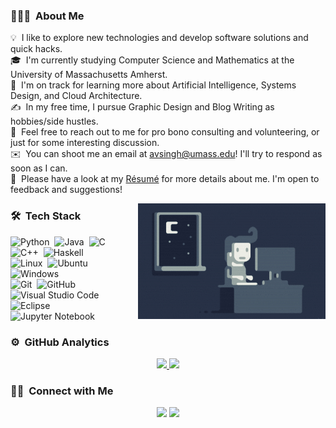 ### 👨🏻‍💻 &nbsp;About Me

💡 &nbsp;I like to explore new technologies and develop software solutions and quick hacks.\
🎓 &nbsp;I'm currently studying Computer Science and Mathematics at the University of Massachusetts Amherst.\
🌱 &nbsp;I'm on track for learning more about Artificial Intelligence, Systems Design, and Cloud Architecture.\
✍️ &nbsp;In my free time, I pursue Graphic Design and Blog Writing as hobbies/side hustles.\
💬 &nbsp;Feel free to reach out to me for pro bono consulting and volunteering, or just for some interesting discussion.\
✉️ &nbsp;You can shoot me an email at avsingh@umass.edu! I'll try to respond as soon as I can.\
📄 &nbsp;Please have a look at my [Résumé](https://www.adityavsingh.com/resume.html) for more details about me. I'm open to feedback and suggestions!

<img alt="Night Coding" src="https://raw.githubusercontent.com/AVS1508/AVS1508/master/assets/Night-Coding.gif" align="right"/>

### 🛠 &nbsp;Tech Stack

![Python](https://img.shields.io/badge/python-3670A0?style=flat&logo=python&logoColor=ffdd54)&nbsp;
![Java](https://img.shields.io/badge/java-%23ED8B00.svg?style=flat&logo=java&logoColor=white)&nbsp;
![C](https://img.shields.io/badge/c-%2300599C.svg?style=flat&logo=c&logoColor=white)&nbsp;
![C++](https://img.shields.io/badge/c++-%2300599C.svg?style=flat&logo=c%2B%2B&logoColor=white)&nbsp;
![Haskell](https://img.shields.io/badge/Haskell-5e5086?style=flat&logo=haskell&logoColor=white)\
![Linux](https://img.shields.io/badge/Linux-FCC624?style=flat&logo=linux&logoColor=black)&nbsp;
![Ubuntu](https://img.shields.io/badge/Ubuntu-E95420?style=flat&logo=ubuntu&logoColor=white)&nbsp;
![Windows](https://img.shields.io/badge/Windows-0078D6?style=flat&logo=windows&logoColor=white)\
![Git](https://img.shields.io/badge/git-%23F05033.svg?style=flat&logo=git&logoColor=white)&nbsp;
![GitHub](https://img.shields.io/badge/github-%23121011.svg?style=flat&logo=github&logoColor=white)\
![Visual Studio Code](https://img.shields.io/badge/Visual%20Studio%20Code-0078d7.svg?style=flat&logo=visual-studio-code&logoColor=white)&nbsp;
![Eclipse](https://img.shields.io/badge/Eclipse-FE7A16.svg?style=flat&logo=Eclipse&logoColor=white)&nbsp;
![Jupyter Notebook](https://img.shields.io/badge/jupyter-%23FA0F00.svg?style=flat&logo=jupyter&logoColor=white)

### ⚙️ &nbsp;GitHub Analytics

<p align="center">
<a href="https://github.com/marcosmatu">
  <img height="180em" src="https://github-readme-stats-eight-theta.vercel.app/api?username=marcosmatu&show_icons=true&theme=algolia&include_all_commits=true&count_private=true"/>
  <img height="180em" src="https://github-readme-stats-eight-theta.vercel.app/api/top-langs/?username=marcosmatu&layout=compact&langs_count=8&theme=algolia"/>
</a>
</p>

### 🤝🏻 &nbsp;Connect with Me

<p align="center">
<a href="https://www.linkedin.com/in/marcosmatutefernandez"><img src="https://img.shields.io/badge/-Aditya%20Vikram%20Singh-0077B5?style=flat&logo=Linkedin&logoColor=white"/></a>
<a href="marcosmatutefernandez@gmail.com"><img src="https://img.shields.io/badge/-avsingh@umass.edu-D14836?style=flat&logo=Gmail&logoColor=white"/></a>
</p>
